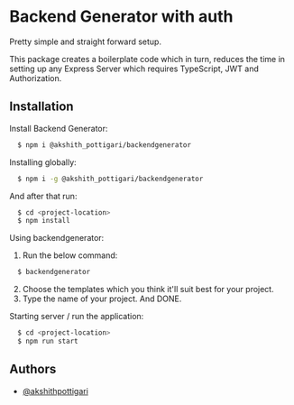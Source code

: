 # Backend Generator with auth


Pretty simple and straight forward setup.

This package creates a boilerplate code which in turn, reduces the time in setting up any Express Server which requires TypeScript, JWT and Authorization.
## Installation

Install Backend Generator:

```bash
  $ npm i @akshith_pottigari/backendgenerator
```

Installing globally:
```bash
  $ npm i -g @akshith_pottigari/backendgenerator
```

And after that run:

```bash
  $ cd <project-location>
  $ npm install
```

Using backendgenerator:

1. Run the below command:
```bash
  $ backendgenerator
```

2. Choose the templates which you think it'll suit best for your project.
3. Type the name of your project. And DONE.



Starting server / run the application:
```bash
  $ cd <project-location>
  $ npm run start
```
    
## Authors

- [@akshithpottigari](https://www.github.com/akshithpottigari)

